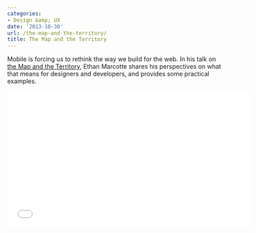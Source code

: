 ```yaml
---
categories:
- Design &amp; UX
date: '2013-10-30'
url: /the-map-and-the-territory/
title: The Map and the Territory
---
```


Mobile is forcing us to rethink the way we build for the web. In his talk on <a href="http://vimeo.com/63525054">the Map and the Territory</a>, Ethan Marcotte shares his perspectives on what that means for designers and developers, and provides some practical examples.

<iframe src="//player.vimeo.com/video/63525054?color=9a151b" width="560" height="315" frameborder="0" webkitallowfullscreen mozallowfullscreen allowfullscreen></iframe>